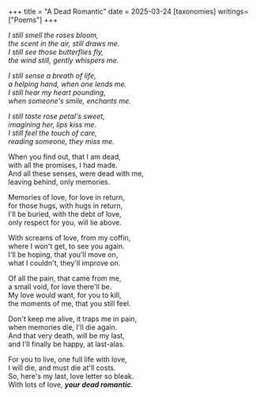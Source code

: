 +++
title = "A Dead Romantic"
date = 2025-03-24 
[taxonomies]
writings=["Poems"]
+++

_I still smell the roses bloom,  
the scent in the air, still draws me.  
I still see those butterflies fly,  
the wind still, gently whispers me._ 

_I still sense a breath of life,  
a helping hand, when one lends me.  
I still hear my heart pounding,  
when someone's smile, enchants me._

_I still taste rose petal's sweet,  
imagining her, lips kiss me.  
I still feel the touch of care,  
reading someone, they miss me._  

When you find out, that I am dead,  
with all the promises, I had made.    
And all these senses, were dead with me,  
leaving behind, only memories.  

Memories of love, for love in return,  
for those hugs, with hugs in return,  
I'll be buried, with the debt of love,  
only respect for you, will lie above.

With screams of love, from my coffin,  
where I won't get, to see you again.  
I'll be hoping, that you'll move on,  
what I couldn't, they'll improve on.  

Of all the pain, that came from me,  
a small void, for love there'll be.  
My love would want, for you to kill,  
the moments of me, that you still feel.  

Don't keep me alive, it traps me in pain,  
when memories die, I'll die again.  
And that very death, will be my last,  
and I'll finally be happy, at last-alas.  

For you to live, one full life with love,  
I will die, and must die at'll costs.  
So, here's my last, love letter so bleak.  
With lots of love, ___your dead romantic___.
